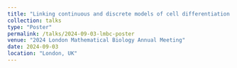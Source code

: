 ```yaml
---
title: "Linking continuous and discrete models of cell differentiation and movement"
collection: talks
type: "Poster"
permalink: /talks/2024-09-03-lmbc-poster
venue: "2024 London Mathematical Biology Annual Meeting"
date: 2024-09-03
location: "London, UK"
---
```


<!-- This is a description of your talk, which is a markdown files that can be all markdown-ified like any other post. Yay markdown! -->
